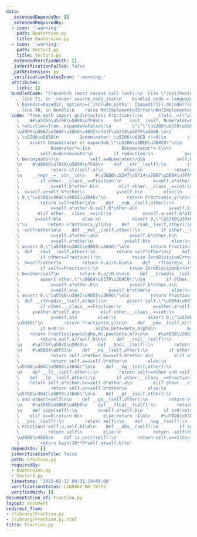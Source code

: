 ```yaml
---
data:
  _extendedDependsOn: []
  _extendedRequiredBy:
  - icon: ':warning:'
    path: Quaternion.py
    title: Quaternion.py
  - icon: ':warning:'
    path: Vector3.py
    title: Vector3.py
  _extendedVerifiedWith: []
  _isVerificationFailed: false
  _pathExtension: py
  _verificationStatusIcon: ':warning:'
  attributes:
    links: []
  bundledCode: "Traceback (most recent call last):\n  File \"/opt/hostedtoolcache/Python/3.10.7/x64/lib/python3.10/site-packages/onlinejudge_verify/documentation/build.py\"\
    , line 71, in _render_source_code_stat\n    bundled_code = language.bundle(stat.path,\
    \ basedir=basedir, options={'include_paths': [basedir]}).decode()\n  File \"/opt/hostedtoolcache/Python/3.10.7/x64/lib/python3.10/site-packages/onlinejudge_verify/languages/python.py\"\
    , line 96, in bundle\n    raise NotImplementedError\nNotImplementedError\n"
  code: "from math import gcd\n\nclass Fraction():\n    __slots__=(\"a\",\"b\")\n\n\
    \    ##\u5165\u529B\u5B9A\u7FA9\n    def __init__(self, Numerator=0, Denominator=1,\
    \ reduction=True, expanded=False):\n        \"\"\"\u5206\u6570\u306E\u30AA\u30D6\
    \u30B8\u30A7\u30AF\u30C8\u3092\u751F\u6210\u3059\u308B.\n\n        Numerator:\
    \ \u5206\u5B50\n        Denominator: \u5206\u6BCD (!=0)\n        \"\"\"\n    \
    \    assert Denominator or expanded,\"\u5206\u6BCD\u304C0\"\n\n        if Denominator<0:\n\
    \            Numerator*=-1\n            Denominator*=-1\n\n        self.a=Numerator\n\
    \        self.b=Denominator\n        if reduction:\n            g=gcd(Numerator,\
    \ Denominator)\n            self.a=Numerator//g\n            self.b=Denominator//g\n\
    \n    #\u8868\u793A\u5B9A\u7FA9\n    def __str__(self):\n        if self.b==1:\n\
    \            return str(self.a)\n        else:\n            return \"{}/{}\".format(self.a,self.b)\n\
    \n    __repr__=__str__\n\n    #\u56DB\u5247\u6F14\u7B97\u5B9A\u7FA9\n    def __add__(self,other):\n\
    \        if other.__class__==Fraction:\n            x=self.a*other.b+self.b*other.a\n\
    \            y=self.b*other.b\n        elif other.__class__==int:\n          \
    \  x=self.a+self.b*other\n            y=self.b\n        else:\n            assert\
    \ 0,\"\u578B\u304C\u9055\u3046\"\n        return Fraction(x,y)\n\n    def __radd__(self,other):\n\
    \        return self+other\n\n    def __sub__(self,other):\n        if other.__class__==Fraction:\n\
    \            x=self.a*other.b-self.b*other.a\n            y=self.b*other.b\n \
    \       elif other.__class__==int:\n            x=self.a-self.b*other\n      \
    \      y=self.b\n        else:\n            assert 0,\"\u578B\u304C\u9055\u3046\
    \"\n        return Fraction(x,y)\n\n    def __rsub__(self,other):\n        return\
    \ -self+other\n\n    def __mul__(self,other):\n        if other.__class__==Fraction:\n\
    \            x=self.a*other.a\n            y=self.b*other.b\n        elif other.__class__==int:\n\
    \            x=self.a*other\n            y=self.b\n        else:\n           \
    \ assert 0,\"\u578B\u304C\u9055\u3046\"\n\n        return Fraction(x,y)\n\n  \
    \  def __rmul__(self,other):\n        return self*other\n\n    def __floordiv__(self,other):\n\
    \        if other==Fraction():\n            raise ZeroDivisionError\n\n      \
    \  H=self/other\n        return H.a//H.b\n\n    def __rfloordiv__(self,other):\n\
    \        if self==Fraction():\n            raise ZeroDivisionError\n\n       \
    \ H=other/self\n        return H.a//H.b\n\n    def __truediv__(self,other):\n\
    \        assert other,\"\u9664\u6570\u304C0\"\n\n        if other.__class__==Fraction:\n\
    \            x=self.a*other.b\n            y=self.b*other.a\n        elif other.__class__==int:\n\
    \            x=self.a\n            y=self.b*other\n        else:\n           \
    \ assert 0,\"\u578B\u304C\u9055\u3046\"\n\n        return Fraction(x,y)\n\n  \
    \  def __rtruediv__(self,other):\n        assert self,\"\u9664\u6570\u304C0\"\n\
    \        if other.__class__==Fraction:\n            x=other.a*self.b\n       \
    \     y=other.b*self.a\n        elif other.__class__==int:\n            x=other*self.b\n\
    \            y=self.a\n        else:\n            assert 0,\"\u578B\u304C\u9055\
    \u3046\"\n        return Fraction(x,y)\n\n    def __pow__(self,m):\n        alpha,beta=self.a,self.b\n\
    \        if m<0:\n            alpha,beta=beta,alpha\n            m=-m\n\n    \
    \    return Fraction(pow(alpha,m),pow(beta,m))\n\n    #\u4E38\u3081\n    def __floor__(self):\n\
    \        return self.a//self.b\n\n    def __ceil__(self):\n        return (self.a+self.b-1)//self.b\n\
    \n    #\u771F\u507D\u5024\n    def __bool__(self):\n        return bool(self.a)\n\
    \n    #\u6BD4\u8F03\n    def __eq__(self,other):\n        if other.__class__==Fraction:\n\
    \            return self.a*other.b==self.b*other.a\n        elif other.__class__==int:\n\
    \            return self.a==self.b*other\n        else:\n            assert 0,\"\
    \u578B\u304C\u9055\u3046\"\n\n    def __nq__(self,other):\n        return not(self==other)\n\
    \n    def __lt__(self,other):\n        return self<=other and self!=other\n\n\
    \    def __le__(self,other):\n        if other.__class__==Fraction:\n        \
    \    return self.a*other.b<=self.b*other.a\n        elif other.__class__==int:\n\
    \            return self.a<=self.b*other\n        else:\n            assert 0,\"\
    \u578B\u304C\u9055\u3046\"\n\n    def __gt__(self,other):\n        return other<=self\
    \ and other!=self\n\n    def __ge__(self,other):\n        return other<=self\n\
    \n    #\u305D\u306E\u4ED6\n    def __float__(self):\n        return self.a/self.b\n\
    \n    def sign(self):\n        s=self.a*self.b\n        if s>0:return 1\n    \
    \    elif s==0:return 0\n        else:return -1\n\n    #\u7B26\u53F7\n    def\
    \ __pos__(self):\n        return self\n\n    def __neg__(self):\n        return\
    \ Fraction(-self.a,self.b)\n\n    def __abs__(self):\n        if self.a>0:\n \
    \           return self\n        else:\n            return -self\n\n    #\u305D\
    \u306E\u4ED6\n    def is_unit(self):\n        return self.a==1\n\n    def __hash__(self):\n\
    \        return hash(10**9*self.a+self.b)\n"
  dependsOn: []
  isVerificationFile: false
  path: Fraction.py
  requiredBy:
  - Quaternion.py
  - Vector3.py
  timestamp: '2022-02-12 00:31:19+09:00'
  verificationStatus: LIBRARY_NO_TESTS
  verifiedWith: []
documentation_of: Fraction.py
layout: document
redirect_from:
- /library/Fraction.py
- /library/Fraction.py.html
title: Fraction.py
---
```

